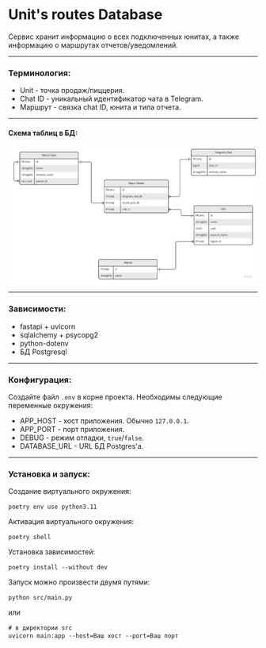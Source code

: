 # Unit's routes Database

Сервис хранит информацию о всех подключенных юнитах, 
а также информацию о маршрутах отчетов/уведомлений.

---

### Терминология:
- Unit - точка продаж/пиццерия.
- Chat ID - уникальный идентификатор чата в Telegram.
- Маршрут - связка chat ID, юнита и типа отчета.

---

#### Схема таблиц в БД:
![Database schema](./docs/img/database-schema.jpg)

---

### Зависимости:
- fastapi + uvicorn
- sqlalchemy + psycopg2
- python-dotenv
- БД Postgresql

---

### Конфигурация:
Создайте файл `.env` в корне проекта.
Необходимы следующие переменные окружения:
- APP_HOST - хост приложения. Обычно `127.0.0.1`.
- APP_PORT - порт приложения.
- DEBUG - режим отладки, `true`/`false`.
- DATABASE_URL - URL БД Postgres'а. 

---

### Установка и запуск:
Создание виртуального окружения:
```shell
poetry env use python3.11
```

Активация виртуального окружения:
```shell
poetry shell
```

Установка зависимостей:
```shell
poetry install --without dev
```

Запуск можно произвести двумя путями:
```shell
python src/main.py
```
или
```shell
# в директории src
uvicorn main:app --host=Ваш хост --port=Ваш порт
```
